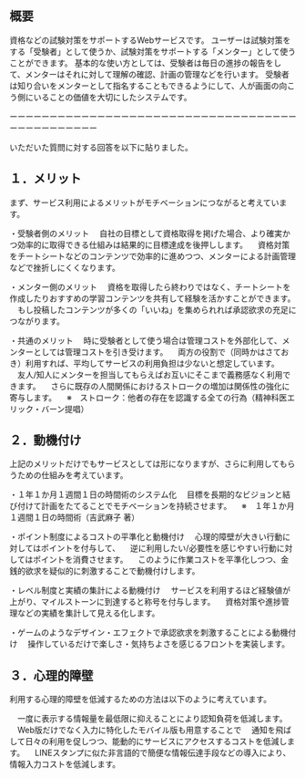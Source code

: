 ## 概要
資格などの試験対策をサポートするWebサービスです。
ユーザーは試験対策をする「受験者」として使うか、試験対策をサポートする「メンター」として使うことができます。
基本的な使い方としては、受験者は毎日の進捗の報告をして、メンターはそれに対して理解の確認、計画の管理などを行います。
受験者は知り合いをメンターとして指名することもできるようにして、人が画面の向こう側にいることの価値を大切にしたシステムです。


ーーーーーーーーーーーーーーーーーーーーーーーーーーーーーーーーーーーーーーーーーーーーーーー


いただいた質問に対する回答を以下に貼りました。
## １．メリット
まず、サービス利用によるメリットがモチベーションにつながると考えています。
 
・受験者側のメリット
　自社の目標として資格取得を掲げた場合、より確実かつ効率的に取得できる仕組みは結果的に目標達成を後押しします。
　資格対策をチートシートなどのコンテンツで効率的に進めつつ、メンターによる計画管理などで挫折しにくくなります。
 
・メンター側のメリット
　資格を取得したら終わりではなく、チートシートを作成したりおすすめの学習コンテンツを共有して経験を活かすことができます。
　もし投稿したコンテンツが多くの「いいね」を集められれば承認欲求の充足につながります。

・共通のメリット
　時に受験者として使う場合は管理コストを外部化して、メンターとしては管理コストを引き受けます。
　両方の役割で（同時かはさておき）利用すれば、平均してサービスの利用負担は少ないと想定しています。
　友人/知人にメンターを担当してもらえばお互いにそこまで義務感なく利用できます。
　さらに既存の人間関係におけるストロークの増加は関係性の強化に寄与します。
　※　ストローク：他者の存在を認識する全ての行為（精神科医エリック・バーン提唱）

## ２．動機付け
上記のメリットだけでもサービスとしては形になりますが、さらに利用してもらうための仕組みを考えています。
 
・１年１か月１週間１日の時間術のシステム化
　目標を長期的なビジョンと結び付けて計画をたてることでモチベーションを持続させます。
　※　１年１か月１週間１日の時間術（吉武麻子 著）

・ポイント制度によるコストの平準化と動機付け
　心理的障壁が大きい行動に対してはポイントを付与して、
　逆に利用したい/必要性を感じやすい行動に対してはポイントを消費させます。
　このように作業コストを平準化しつつ、金銭的欲求を疑似的に刺激することで動機付けします。
 
・レベル制度と実績の集計による動機付け
　サービスを利用するほど経験値が上がり、マイルストーンに到達すると称号を付与します。
　資格対策や進捗管理などの実績を集計して見える化します。
 
・ゲームのようなデザイン・エフェクトで承認欲求を刺激することによる動機付け
　操作しているだけで楽しさ・気持ちよさを感じるフロントを実装します。
 
## ３．心理的障壁
利用する心理的障壁を低減するための方法は以下のように考えています。　
 
　一度に表示する情報量を最低限に抑えることにより認知負荷を低減します。
　Web版だけでなく入力に特化したモバイル版も用意することで
　通知を飛ばして日々の利用を促しつつ、能動的にサービスにアクセスするコストを低減します。
　LINEスタンプに似た非言語的で簡便な情報伝達手段などの導入により、情報入力コストを低減します。
